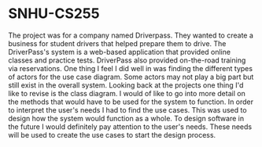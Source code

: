 # SNHU-CS255

The project was for a company named Driverpass. They wanted to create a business for student drivers that helped prepare them to drive. The DriverPass's system is a web-based application that provided online classes and practice tests. DriverPass also provided on-the-road training via reservations.
One thing I feel I did well in was finding the different types of actors for the use case diagram. Some actors may not play a big part but still exist in the overall system. Looking back at the projects one thing I'd like to revise is the class diagram. I would of like to go into more detail on the methods that would have to be used for the system to function. In order to interpret the user's needs I had to find the use cases. This was used to design how the system would function as a whole. To design software in the future I would definitely pay attention to the user's needs. These needs will be used to create the use cases to start the design process. 
